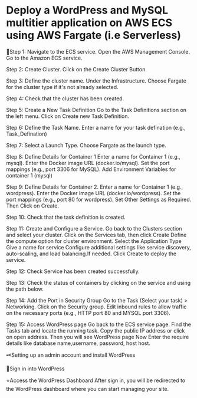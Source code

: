 # Deploy a WordPress and MySQL multitier application on AWS ECS using AWS Fargate (i.e Serverless)


🚀Step 1: Navigate to the ECS service.
          Open the AWS Management Console.
          Go to the Amazon ECS service.

Step 2: Create Cluster.
        Click on the Create Cluster Button.

Step 3: Define the cluster name.
        Under the Infrastructure.
        Choose Fargate for the cluster type if it's not already selected.

Step 4: Check that the cluster has been created.

Step 5: Create a New Task Definition
        Go to the Task Definitions section on the left menu.
        Click on Create new Task Definition.

Step 6: Define the Task Name.
        Enter a name for your task defination (e.g., Task_Defination)

Step 7: Select a Launch Type.
        Choose Fargate as the launch type.

Step 8: Define Details for Container 1
        Enter a name for Container 1 (e.g., mysql).
        Enter the Docker image URL (docker.io/mysql).
        Set the port mappings (e.g., port 3306 for MySQL).
        Add Environment Variables for container 1 (mysql)

Step 9: Define Details for Container 2.
        Enter a name for Container 1 (e.g., wordpress).
        Enter the Docker image URL (docker.io/wordpress).
        Set the port mappings (e.g., port 80 for wordpress).
        Set Other Settings as Required.
        Then Click on Create.

Step 10: Check that the task definition is created.

Step 11: Create and Configure a Service.
        Go back to the Clusters section and select your cluster.
        Click on the Services tab, then click Create
        Define the compute option for cluster environment.
        Select the Application Type
        Give a name for service
        Configure additional settings like service discovery, auto-scaling, and
        load balancing.If needed.
        Click Create to deploy the service.

Step 12: Check Service has been created successfully.

Step 13: Check the status of containers by clicking on the
        service and using the path below.

Step 14: Add the Port in Security Group
        Go to the Task (Select your task) > Networking.
        Click on the Security group.
        Edit inbound rules to allow traffic on the necessary ports
        (e.g., HTTP port 80 and MYSQL port 3306).

Step 15: Access WordPress page
        Go back to the ECS service page.
        Find the Tasks tab and locate the running task.
        Copy the public IP address or click on open address.
        Then you will see WordPress page
        Now Enter the require details like database name,username,
        password, host host.

🗝️Setting up an admin account and install WordPress

🎉Sign in into WordPress

⭐Access the WordPress Dashboard
    After sign in, you will be redirected to the WordPress
    dashboard where you can start managing your site.


